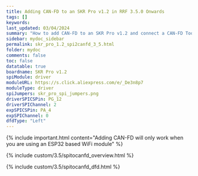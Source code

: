 ```yaml
---
title: Adding CAN-FD to an SKR Pro v1.2 in RRF 3.5.0 Onwards
tags: []
keywords: 
last_updated: 03/04/2024
summary: "How to add CAN-FD to an SKR Pro v1.2 and connect a CAN-FD Toolboard"
sidebar: mydoc_sidebar
permalink: skr_pro_1.2_spi2canfd_3_5.html
folder: mydoc
comments: false
toc: false
datatable: true
boardname: SKR Pro v1.2
spiModule: driver
moduleURL: https://s.click.aliexpress.com/e/_De3n8p7
moduleType: driver
spiJumpers: skr_pro_spi_jumpers.png
driverSPICSPin: PG_12
driverSPIChannel: 2
expSPICSPin: PA_4
expSPIChannel: 0
dfdType: "Left"
---
```


{% include important.html content="Adding CAN-FD will only work when you are using an ESP32 based WiFi module" %}

{% include custom/3.5/spitocanfd_overview.html %}

{% include custom/3.5/spitocanfd_dfd.html %}
